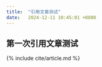 ```yaml
---
title:  "引用文章测试"
date:   2024-12-11 10:45:01 +0800
---
```


## 第一次引用文章测试

{% include cite/article.md %}
